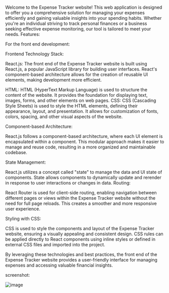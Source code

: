 Welcome to the Expense Tracker website! This web application is designed to offer you a comprehensive solution for managing your expenses efficiently and gaining valuable insights into your spending habits. Whether you're an individual striving to track personal finances or a business seeking effective expense monitoring, our tool is tailored to meet your needs.
Features:

For the front end development:

Frontend Technology Stack:

React.js: The front end of the Expense Tracker website is built using React.js, a popular JavaScript library for building user interfaces. React's component-based architecture allows for the creation of reusable UI elements, making development more efficient.


HTML: HTML (HyperText Markup Language) is used to structure the content of the website. It provides the foundation for displaying text, images, forms, and other elements on web pages.
CSS: CSS (Cascading Style Sheets) is used to style the HTML elements, defining their appearance, layout, and presentation. It allows for customization of fonts, colors, spacing, and other visual aspects of the website.


Component-based Architecture:

React.js follows a component-based architecture, where each UI element is encapsulated within a component. This modular approach makes it easier to manage and reuse code, resulting in a more organized and maintainable codebase.

State Management:

React.js utilizes a concept called "state" to manage the data and UI state of components. State allows components to dynamically update and rerender in response to user interactions or changes in data.
Routing:

React Router is used for client-side routing, enabling navigation between different pages or views within the Expense Tracker website without the need for full page reloads. This creates a smoother and more responsive user experience.

Styling with CSS:

CSS is used to style the components and layout of the Expense Tracker website, ensuring a visually appealing and consistent design. CSS rules can be applied directly to React components using inline styles or defined in external CSS files and imported into the project.

By leveraging these technologies and best practices, the front end of the Expense Tracker website provides a user-friendly interface for managing expenses and accessing valuable financial insights.

screenshot:

![image](https://github.com/thehiten/MoneyMap/assets/146644282/13f28eb7-7e2a-418f-aac2-bfb1914e16e7)


